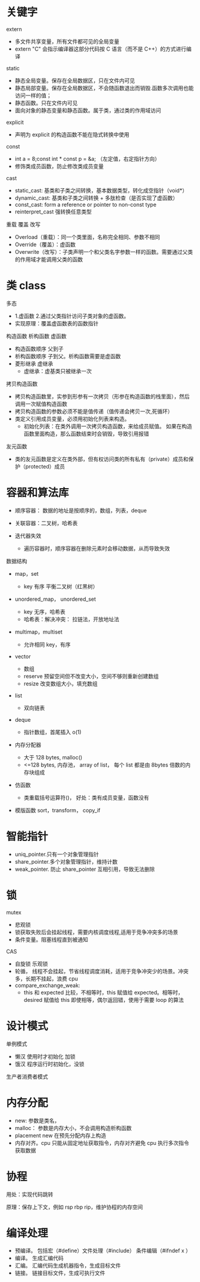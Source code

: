 # 关键字

extern

- 多文件共享变量，所有文件都可见的全局变量
- extern "C" 会指示编译器这部分代码按 C 语言（而不是 C++）的方式进行编译

static

- 静态全局变量。保存在全局数据区，只在文件内可见
- 静态局部变量。保存在全局数据区，不会随函数退出而销毁.函数多次调用也能访问一样的值；
- 静态函数。只在文件内可见
- 面向对象的静态变量和静态函数。属于类，通过类的作用域访问

explicit

- 声明为 explicit 的构造函数不能在隐式转换中使用

const

- int a = 8;const int \* const p = &a; （左定值，右定指针方向）
- 修饰类成员函数，防止修改类成员变量

cast

- static_cast: 基类和子类之间转换，基本数据类型，转化成空指针（void\*）
- dynamic_cast: 基类和子类之间转换 + 多肽检查（是否实现了虚函数）
- const_cast: form a reference or pointer to non-const type
- reinterpret_cast 强转换任意类型

重载 覆盖 改写

- Overload（重载）：同一个类里面，名称完全相同、参数不相同
- Override（覆盖）：虚函数
- Overwrite（改写）：子类声明一个和父类名字参数一样的函数。需要通过父类的作用域才能调用父类的函数

# 类 class

多态

- 1.虚函数 2.通过父类指针访问子类对象的虚函数。
- 实现原理：覆盖虚函数表的函数指针

构造函数 析构函数 虚函数

- 构造函数顺序 父到子
- 析构函数顺序 子到父。析构函数需要是虚函数
- 菱形继承 虚继承
  - 虚继承：虚基类只被继承一次

拷贝构造函数

- 拷贝构造函数里，实参到形参有一次拷贝（形参在构造函数的栈里面），然后调用一次赋值构造函数
- 拷贝构造函数的参数必须不能是值传递（值传递会拷贝一次,死循环）
- 类定义引用成员变量，必须用初始化列表来构造。
  - 初始化列表：在类外调用一次拷贝构造函数，来给成员赋值。 如果在构造函数里面构造，那么函数结束时会销毁，导致引用报错

友元函数

- 类的友元函数是定义在类外部，但有权访问类的所有私有（private）成员和保护（protected）成员

# 容器和算法库

- 顺序容器： 数据的地址是按顺序的，数组，列表，deque
- 关联容器：二叉树，哈希表

- 迭代器失效
  - 遍历容器时，顺序容器在删除元素时会移动数据，从而导致失效

数据结构

- map，set
  - key 有序 平衡二叉树（红黑树）
- unordered_map， unordered_set
  - key 无序，哈希表
  - 哈希表：解决冲突： 拉链法，开放地址法
- multimap，multiset
  - 允许相同 key，有序
- vector
  - 数组
  - reserve 预留空间但不改变大小，空间不够则重新创建数组
  - resize 改变数组大小，填充数组
- list
  - 双向链表
- deque

  - 指针数组，首尾插入 o(1)

- 内存分配器

  - 大于 128 bytes, malloc()
  - <=128 bytes, 内存池， array of list， 每个 list 都是由 8bytes 倍数的内存块组成

- 仿函数

  - 类重载括号运算符()， 好处：类有成员变量，函数没有

- 模版函数 sort，transform， copy_if

# 智能指针

- uniq_pointer.只有一个对象管理指针
- share_pointer.多个对象管理指针，维持计数
- weak_pointer. 防止 share_pointer 互相引用，导致无法删除

# 锁

mutex

- 悲观锁
- 锁获取失败后会挂起线程，需要内核调度线程,适用于竞争冲突多的场景
- 条件变量。阻塞线程直到被通知

CAS

- 自旋锁 乐观锁
- 轮循， 线程不会挂起，节省线程调度消耗，适用于竞争冲突少的场景。冲突多，长期不挂起，浪费 cpu
- compare_exchange_weak:
  - this 和 expected 比较，不相等时，this 赋值给 expected。相等时，desired 赋值给 this 即使相等，偶尔返回错，使用于需要 loop 的算法

# 设计模式

单例模式

- 懒汉 使用时才初始化 加锁
- 饿汉 程序运行时初始化，没锁

生产者消费者模式

# 内存分配

- new: 参数是类名，
- malloc： 参数是内存大小，不会调用构造析构函数
- placement new 在预先分配内存上构造
- 内存对齐。cpu 只能从固定地址获取指令，内存对齐避免 cpu 执行多次指令获取数据

# 协程

用处：实现代码跳转

原理：保存上下文，例如 rsp rbp rip，维护协程的内存空间

# 编译处理

- 预编译。 包括宏（#define）文件处理（#include） 条件编辑（#ifndef x ）
- 编译。 生成汇编代码
- 汇编。 汇编代码生成机器指令，生成目标文件
- 链接。 链接目标文件，生成可执行文件
